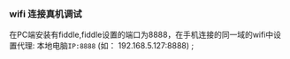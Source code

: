 
### wifi 连接真机调试

在PC端安装有fiddle,fiddle设置的端口为8888，在手机连接的同一域的wifi中设置代理: 本地电脑`IP:8888` (如： 192.168.5.127:8888) ;
